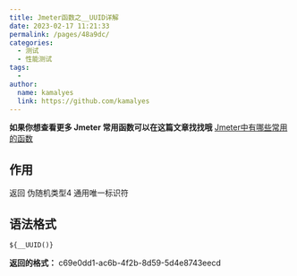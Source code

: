 ```yaml
---
title: Jmeter函数之__UUID详解
date: 2023-02-17 11:21:33
permalink: /pages/48a9dc/
categories:
  - 测试
  - 性能测试
tags:
  - 
author: 
  name: kamalyes
  link: https://github.com/kamalyes
---
```

**如果你想查看更多 Jmeter 常用函数可以在这篇文章找找哦**
[Jmeter中有哪些常用的函数](./Jmeter中有哪些常用的函数.md)

作用
--

返回 伪随机类型4 通用唯一标识符

语法格式
----

```
${__UUID()}
```

**返回的格式：** c69e0dd1-ac6b-4f2b-8d59-5d4e8743eecd
